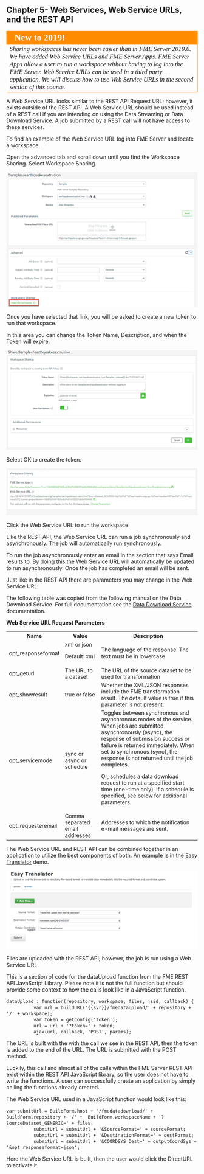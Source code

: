 ## Chapter 5- Web Services, Web Service URLs, and the REST API


<table style="border-spacing: 0px">
<tr>
<td style="vertical-align:middle;background-color:darkorange;border: 2px solid darkorange">
<i class="fa fa-bolt fa-lg fa-pull-left fa-fw" style="color:white;padding-right: 12px;vertical-align:text-top"></i>
<span style="color:white;font-size:x-large;font-weight: bold;font-family:serif">New to 2019!</span>
</td>
</tr>

<tr>
<td style="border: 1px solid darkorange">
<span style="font-family:serif; font-style:italic; font-size:larger">
Sharing workspaces has never been easier than in FME Server 2019.0. We have added Web Service URLs and FME Server Apps. FME Server Apps allow a user to run a workspace without having to log into the FME Server. Web Service URLs can be used in a third party application. We will discuss how to use Web Service URLs in the second section of this course.
</span>
</td>
</tr>
</table>


A Web Service URL looks similar to the REST API Request URL; however, it
exists outside of the REST API. A Web Service URL should be used instead of a REST call if you are intending on using the Data Streaming or Data Download Service. A job submitted by a REST call will not have access to these services.


 To find an example of the Web Service URL log
into FME Server and locate a workspace.

Open the advanced tab and scroll down until you find the Workspace Sharing. Select Workspace Sharing.

![](./Images/image5.0.1.sharing.png)


Once you have selected that link, you will be asked to create a new token to run that workspace.

In this area you can change the Token Name, Description, and when the Token will expire.


![](./Images/image5.0.2.token.png)

Select OK to create the token.

![](./Images/image5.0.3.Service.png)

Click the Web Service URL to run the workspace.

Like the REST API, the Web Service URL can run a job synchronously and
asynchronously. The job will automatically run synchronously.

To run the
job asynchronously enter an email in the section that says Email results
to. By doing this the Web Service URL will automatically be updated to run
asynchronously. Once the job has completed an email will be sent.



Just like in the REST API there are parameters you may change in the
Web Service URL.

The following table was copied from the following manual on the Data
Download Service. For full documentation see the [Data Download Service](https://docs.safe.com/fme/html/FME_Server_Documentation/Content/ReferenceManual/service_datadownload.htm?Highlight=direct%20url) documentation.

**Web Service URL Request** **Parameters**

<table>

<tr>
<th>Name</th>
<th>Value</th>
<th>Description</th>
</tr>

<tr>
<td>opt_responseformat</td>
<td>xml or json

Default: xml
</td>
<td>The language of the response. The text must be in lowercase </td>
</tr>

<tr>
<td>opt_geturl</td>
<td>The URL to a dataset</td>
<td>The URL of the source dataset to be used for transformation</td>
</tr>

<tr>
<td>opt_showresult</td>
<td>true or false</td>
<td>Whether the XML/JSON responses include the FME transformation result. The default value is true if this parameter is not present.
</td>
</tr>

<tr>
<td>opt_servicemode</td>
<td>sync or async or schedule</td>
<td>Toggles between synchronous and asynchronous modes of the service. When jobs are submitted asynchronously (async), the response of submission success or failure is returned immediately. When set to synchronous (sync), the response is not returned until the job completes.

Or, schedules a data download request to run at a specified start time (one-time only). If a schedule is specified, see below for additional parameters.</td>
</tr>

<tr>
<td>opt_requesteremail</td>
<td>Comma separated email addresses</td>
<td>Addresses to which the notification e-mail messages are sent.</td>
</tr>


</table>



The Web Service URL and REST API can be combined together in an application
to utilize the best components of both. An example is in the [Easy Translator](http://demos.fmeserver.com/easytranslator/index.html) demo.

![](./Images/image5.0.4.EasyTranslator.png)


Files are uploaded with the REST API; however, the job is run using a Web Service URL.

This is a section of code for the dataUpload function from the FME REST API JavaScript Library. Please note it is not the full function but should provide some context to how the calls look like in a JavaScript function.  

    dataUpload : function(repository, workspace, files, jsid, callback) {
              var url = buildURL('{{svr}}/fmedataupload/' + repository + '/' + workspace);
              var token = getConfig('token');
              url = url + '?token=' + token;
              ajax(url, callback, 'POST', params);

The URL is built with the with the call we see in the REST API, then the token is added to the end of the URL. The URL is submitted with the POST method.

Luckily, this call and almost all of the calls within the FME Server REST API exist within the REST API JavaScript library, so the user does not have to write the functions. A user can successfully create an application by simply calling the functions already created.

The Web Service URL used in a JavaScript function would look like this:


    var submitUrl = BuildForm.host + '/fmedatadownload/' + BuildForm.repository + '/' +  BuildForm.workspaceName + '?SourceDataset_GENERIC=' + files;
              submitUrl = submitUrl + '&SourceFormat=' + sourceFormat;
              submitUrl = submitUrl + '&DestinationFormat=' + destFormat;
              submitUrl = submitUrl + '&COORDSYS_Dest=' + outputCoordSys + '&opt_responseformat=json';

Here the Web Service URL is built, then the user would click the DirectURL to activate it.   
